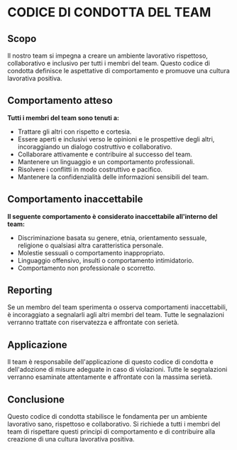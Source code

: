 # CODICE DI CONDOTTA DEL TEAM

## Scopo
Il nostro team si impegna a creare un ambiente lavorativo rispettoso, collaborativo e inclusivo per tutti i membri del team. Questo codice di condotta definisce le aspettative di comportamento e promuove una cultura lavorativa positiva.

## Comportamento atteso
**Tutti i membri del team sono tenuti a:**
- Trattare gli altri con rispetto e cortesia.
- Essere aperti e inclusivi verso le opinioni e le prospettive degli altri, incoraggiando un dialogo costruttivo e collaborativo.
- Collaborare attivamente e contribuire al successo del team.
- Mantenere un linguaggio e un comportamento professionali.
- Risolvere i conflitti in modo costruttivo e pacifico.
- Mantenere la confidenzialità delle informazioni sensibili del team.

## Comportamento inaccettabile
**Il seguente comportamento è considerato inaccettabile all'interno del team:**
- Discriminazione basata su genere, etnia, orientamento sessuale, religione o qualsiasi altra caratteristica personale.
- Molestie sessuali o comportamento inappropriato.
- Linguaggio offensivo, insulti o comportamento intimidatorio.
- Comportamento non professionale o scorretto.

## Reporting
Se un membro del team sperimenta o osserva comportamenti inaccettabili, è incoraggiato a segnalarli agli altri membri del team. Tutte le segnalazioni verranno trattate con riservatezza e affrontate con serietà.

## Applicazione
Il team è responsabile dell'applicazione di questo codice di condotta e dell'adozione di misure adeguate in caso di violazioni. Tutte le segnalazioni verranno esaminate attentamente e affrontate con la massima serietà.

## Conclusione
Questo codice di condotta stabilisce le fondamenta per un ambiente lavorativo sano, rispettoso e collaborativo. Si richiede a tutti i membri del team di rispettare questi principi di comportamento e di contribuire alla creazione di una cultura lavorativa positiva.

